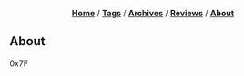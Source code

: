 <div align="center">

[**Home**](./README.md) / [**Tags**](./tags.md) / [**Archives**](./archives.md) / [**Reviews**](https://github.com/0x7Fancy/0x7Fancy.github.io/issues) / [**About**](./about.md)
</div>

## **About**

0x7F
